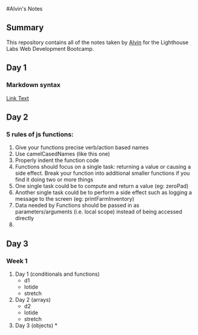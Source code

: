 #Alvin's Notes

## Summary

This repository contains all of the notes taken by [Alvin](https://github.com/alvinoalvin/lighthouse_compass) for the Lighthouse Labs Web Development Bootcamp.

## Day 1

### Markdown syntax

[Link Text](URL)

## Day 2

### 5 rules of js functions:

1.  Give your functions precise verb/action based names
2.  Use camelCasedNames (like this one)
3.  Properly indent the function code
4.  Functions should focus on a single task: returning a value or causing a side effect. Break your function into additional smaller functions if you find it doing two or more things
5.  One single task could be to compute and return a value (eg: zeroPad)
6.  Another single task could be to perform a side effect such as logging a message to the screen (eg: printFarmInventory)
7.  Data needed by Functions should be passed in as parameters/arguments (i.e. local scope) instead of being accessed directly
8.  
## Day 3

### Week 1

1. Day 1 (conditionals and functions)
   * d1
   * lotide
   * stretch
2. Day 2 (arrays)
   * d2
   * lotide
   * stretch
3. Day 3 (objects)
   *